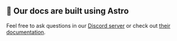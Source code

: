 ## 👀 Our docs are built using Astro

Feel free to ask questions in our [Discord server](https://discord.gg/EqUBCfCaGm) or check out [their documentation](https://docs.astro.build).
